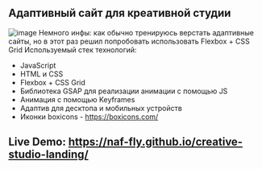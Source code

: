 ## Адаптивный сайт для креативной студии
![image](https://user-images.githubusercontent.com/53238795/200614012-13cc6659-ee3e-424d-afa6-800610f2c17d.png)
Немного инфы: как обычно тренируюсь верстать адаптивные сайты, но в этот раз решил попробовать использовать Flexbox + CSS Grid
Используемый стек технологий:
- JavaScript
- HTML и CSS
- Flexbox + CSS Grid
- Библиотека GSAP для реализации анимации c помощью JS
- Анимация с помощью Keyframes
- Адаптив для десктопа и мобильных устройств
- Иконки boxicons - https://boxicons.com/

## Live Demo: https://naf-fly.github.io/creative-studio-landing/
